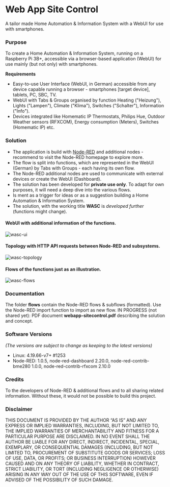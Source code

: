 # Web App Site Control
A tailor made Home Automation & Information System with a WebUI for use with smartphones.

### Purpose
To create a Home Automation & Information System, running on a Raspberry Pi 3B+, accessible via a browser-based application (WebUI) for use mainly (but not only) with smartphones.

**Requirements**

* Easy-to-use User Interface (WebUI, in German) accessible from any device capable running a browser - smartphones [target device], tablets, PC, SBC, TV.
* WebUI with Tabs & Groups organised by function Heating ("Heizung"), Lights ("Lampen"), Climate ("Klima"), Switches ("Schalter"), Information ("Info").
* Devices integrated like Homematic IP Thermostats, Philips Hue, Outdoor Weather sensors (RFXCOM), Energy consumption (Meters), Switches (Homematic IP) etc.

### Solution
* The application is build with [Node-RED](https://nodered.org/) and additional nodes - recommend to visit the Node-RED homepage to explore more.
* The flow is split into functions, which are represented in the WebUI (German) by Tabs with Groups - each having its own flow.
* The Node-RED additional nodes are used to communicate with external devices or create the WebUI (Dashboard).
* The solution has been developed for **private use only**. To adapt for own purposes, it will need a deep dive into the various flows.
* Is ment as a trigger for ideas or as a suggestion building a Home Automation & Information System.
* The solution, with the working title **WASC** is _developed further_ (functions might change).

#### **WebUI** with additional information of the functions. 
![wasc-ui](https://user-images.githubusercontent.com/47274144/79632673-29201280-8161-11ea-9b79-02f5cb0f99eb.png)

#### **Topology** with HTTP API requests between Node-RED and subsystems.
![wasc-topology](https://user-images.githubusercontent.com/47274144/79632672-29201280-8161-11ea-90fe-257009ab8efc.png)

#### **Flows** of the functions just as an illustration.
![wasc-flows](https://user-images.githubusercontent.com/47274144/79632671-28877c00-8161-11ea-975f-a91ef5f6ad84.png)

### Documentation
The folder **flows** contain the Node-RED flows & subflows (formatted). Use the Node-RED import function to import as new flow.
IN PROGRESS (not shared yet): PDF document **webapp-sitecontrol.pdf** describing the solution and concept.

### Software Versions
_(The versions are subject to change as keeping to the latest versions)_
* Linux: 4.19.66-v7+ #1253
* Node-RED: 1.0.5, node-red-dashboard 2.20.0, node-red-contrib-bme280 1.0.0, node-red-contrib-rfxcom 2.10.0

### Credits
To the developers of Node-RED & additional flows and to all sharing related information.
Without these, it would not be possible to build this project.

### Disclaimer
THIS DOCUMENT IS PROVIDED BY THE AUTHOR “AS IS” AND ANY EXPRESS OR IMPLIED WARRANTIES, INCLUDING, BUT NOT LIMITED TO, THE IMPLIED WARRANTIES OF MERCHANTABILITY AND FITNESS FOR A PARTICULAR PURPOSE ARE DISCLAIMED. 
IN NO EVENT SHALL THE AUTHOR BE LIABLE FOR ANY DIRECT, INDIRECT, INCIDENTAL, SPECIAL, EXEMPLARY, OR CONSEQUENTIAL DAMAGES (INCLUDING, BUT NOT LIMITED TO, 
PROCUREMENT OF SUBSTITUTE GOODS OR SERVICES; LOSS OF USE, DATA, OR PROFITS; OR BUSINESS INTERRUPTION) HOWEVER CAUSED AND ON ANY THEORY OF LIABILITY, WHETHER IN CONTRACT, 
STRICT LIABILITY, OR TORT (INCLUDING NEGLIGENCE OR OTHERWISE) ARISING IN ANY WAY OUT OF THE USE OF THIS SOFTWARE, EVEN IF ADVISED OF THE POSSIBILITY OF SUCH DAMAGE.
